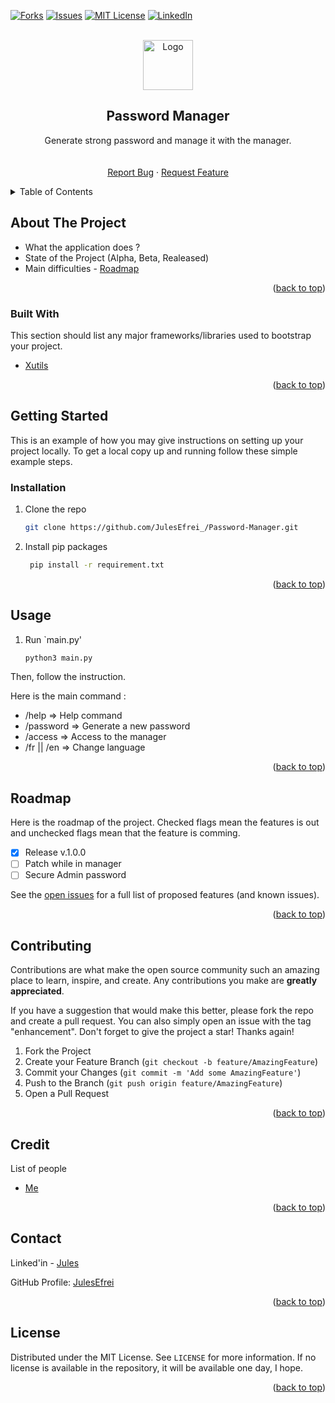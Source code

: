 <div id="top"></div>

<!-- [![Contributors][contributors-shield]][contributors-url] -->
<!-- [![Stargazers][stars-shield]][stars-url] -->
[![Forks][forks-shield]][forks-url]
[![Issues][issues-shield]][issues-url]
[![MIT License][license-shield]][license-url]
[![LinkedIn][linkedin-shield]][linkedin-url]



<!-- PROJECT LOGO -->
<br />
<div align="center">
  
  <img src="images/logo.png" alt="Logo" width="80" height="80" />
  <!-- https://drive.google.com/uc?export=view&id=      => Google drive Link -->

  <h2 align="center">Password Manager</h2>

  <p align="center">
    Generate strong password and manage it with the manager.
    <br />
    <!-- <a href="https://github.com/JulesEfrei/Password-Manager"><strong>Explore the docs</strong></a> -->
    <br />
    <br />
    <!-- <a href="https://github.com/JulesEfrei/Password-Manager">View Demo</a>
    · -->
    <a href="https://github.com/JulesEfrei/Password-Manager/issues">Report Bug</a>
    ·
    <a href="https://github.com/JulesEfrei/Password-Manager/pulls">Request Feature</a>
  </p>
</div>



<!-- TABLE OF CONTENTS -->
<details>
  <summary>Table of Contents</summary>
  <ol>
    <li>
      <a href="#about-the-project">About The Project</a>
      <ul>
        <li><a href="#built-with">Built With</a></li>
      </ul>
    </li>
    <li>
      <a href="#getting-started">Getting Started</a>
      <ul>
        <li><a href="#installation">Installation</a></li>
      </ul>
    </li>
    <li><a href="#usage">Usage</a></li>
    <li><a href="#roadmap">Roadmap / Features</a></li>
    <li><a href="#contributing">Contributing</a></li>
    <li><a href="#license">License</a></li>
    <li><a href="#contact">Contact</a></li>
    <li><a href="#credit">Credit</a></li>
  </ol>
</details>



<!-- ABOUT THE PROJECT -->
## About The Project

<!-- [![Product Name Screen Shot][product-screenshot]](https://example.com) -->

* What the application does ?
* State of the Project (Alpha, Beta, Realeased)
* Main difficulties - [Roadmap](#roadmap)


<p align="right">(<a href="#top">back to top</a>)</p>



### Built With

This section should list any major frameworks/libraries used to bootstrap your project.

* [Xutils](https://pypi.org/project/xutils/)

<p align="right">(<a href="#top">back to top</a>)</p>



<!-- GETTING STARTED -->
## Getting Started

This is an example of how you may give instructions on setting up your project locally.
To get a local copy up and running follow these simple example steps.


### Installation

1. Clone the repo
   ```sh
   git clone https://github.com/JulesEfrei_/Password-Manager.git
   ```
2. Install pip packages
   ```sh
    pip install -r requirement.txt
   ```


<p align="right">(<a href="#top">back to top</a>)</p>



<!-- USAGE EXAMPLES -->
## Usage

1. Run `main.py'
   ```sh
   python3 main.py
   ```

Then, follow the instruction.

Here is the main command :

* /help => Help command
* /password => Generate a new password
* /access => Access to the manager
* /fr || /en => Change language 

<!-- _For more examples, please refer to the [Documentation](https://example.com)_ -->

<p align="right">(<a href="#top">back to top</a>)</p>



<!-- ROADMAP -->
## Roadmap

Here is the roadmap of the project. Checked flags mean the features is out and unchecked flags mean that the feature is comming.

- [X] Release v.1.0.0
- [ ] Patch while in manager
- [ ] Secure Admin password

See the [open issues](https://github.com/JulesEfrei/Password-Manager/issues) for a full list of proposed features (and known issues).

<p align="right">(<a href="#top">back to top</a>)</p>



<!-- CONTRIBUTING -->
## Contributing

Contributions are what make the open source community such an amazing place to learn, inspire, and create. Any contributions you make are **greatly appreciated**.

If you have a suggestion that would make this better, please fork the repo and create a pull request. You can also simply open an issue with the tag "enhancement".
Don't forget to give the project a star! Thanks again!

1. Fork the Project
2. Create your Feature Branch (`git checkout -b feature/AmazingFeature`)
3. Commit your Changes (`git commit -m 'Add some AmazingFeature'`)
4. Push to the Branch (`git push origin feature/AmazingFeature`)
5. Open a Pull Request

<p align="right">(<a href="#top">back to top</a>)</p>



<!-- Credit -->
## Credit

List of people

* [Me](https://github.com/JulesEfrei)

<p align="right">(<a href="#top">back to top</a>)</p>



<!-- CONTACT -->
## Contact

Linked'in - [Jules](https://www.linkedin.com/in/jules-bruzeau/)

GitHub Profile: [JulesEfrei](https://github.com/JulesEfrei/)

<p align="right">(<a href="#top">back to top</a>)</p>



<!-- LICENSE -->
## License

Distributed under the MIT License. See `LICENSE` for more information. If no license is available in the repository, it will be available one day, I hope.

<p align="right">(<a href="#top">back to top</a>)</p>






<!-- MARKDOWN LINKS & IMAGES -->
<!-- [contributors-shield]: https://img.shields.io/github/contributors/JulesEfrei/Password-Manager.svg?style=for-the-badge
[contributors-url]: https://github.com/JulesEfrei/Password-Manager/graphs/contributors -->
<!-- [stars-shield]: https://img.shields.io/github/stars/JulesEfrei/Password-Manager.svg?style=for-the-badge
[stars-url]: https://github.com/JulesEfrei/Password-Manager/stargazers -->
[forks-shield]: https://img.shields.io/github/forks/JulesEfrei/Password-Manager.svg?style=for-the-badge
[forks-url]: https://github.com/JulesEfrei/Password-Manager/network/members
[issues-shield]: https://img.shields.io/github/issues/JulesEfrei/Password-Manager.svg?style=for-the-badge
[issues-url]: https://github.com/JulesEfrei/Password-Manager/issues
[license-shield]: https://img.shields.io/github/license/JulesEfrei/Password-Manager.svg?style=for-the-badge
[license-url]: https://github.com/JulesEfrei/Password-Manager/blob/master/LICENSE
[linkedin-shield]: https://img.shields.io/badge/-LinkedIn-black.svg?style=for-the-badge&logo=linkedin&colorB=555
[linkedin-url]: https://www.linkedin.com/in/jules-bruzeau/
[product-screenshot]: images/screenshot.png